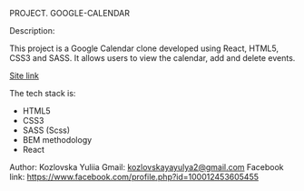 PROJECT. GOOGLE-CALENDAR

Description:

This project is a Google Calendar clone developed using React, HTML5, CSS3 and SASS. It allows users to view the calendar, add and delete events.

[Site link](https://phenomenal-sunflower-b58729.netlify.app/)

The tech stack is:

- HTML5
- CSS3
- SASS (Scss)
- BEM methodology
- React

Author:
Kozlovska Yuliia
Gmail: kozlovskayayulya2@gmail.com
Facebook link: https://www.facebook.com/profile.php?id=100012453605455

```

```
